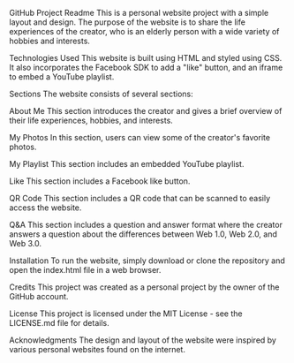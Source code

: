GitHub Project Readme
This is a personal website project with a simple layout and design. The purpose of the website is to share the life experiences of the creator, who is an elderly person with a wide variety of hobbies and interests.

Technologies Used
This website is built using HTML and styled using CSS. It also incorporates the Facebook SDK to add a "like" button, and an iframe to embed a YouTube playlist.

Sections
The website consists of several sections:

About Me
This section introduces the creator and gives a brief overview of their life experiences, hobbies, and interests.

My Photos
In this section, users can view some of the creator's favorite photos.

My Playlist
This section includes an embedded YouTube playlist.

Like
This section includes a Facebook like button.

QR Code
This section includes a QR code that can be scanned to easily access the website.

Q&A
This section includes a question and answer format where the creator answers a question about the differences between Web 1.0, Web 2.0, and Web 3.0.

Installation
To run the website, simply download or clone the repository and open the index.html file in a web browser.

Credits
This project was created as a personal project by the owner of the GitHub account.

License
This project is licensed under the MIT License - see the LICENSE.md file for details.

Acknowledgments
The design and layout of the website were inspired by various personal websites found on the internet.
